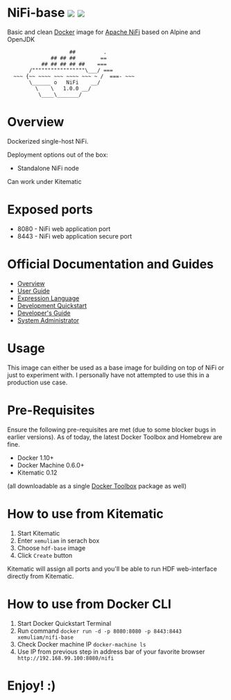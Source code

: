 # NiFi-base ![](https://images.microbadger.com/badges/version/xemuliam/hdf-base:2.0.svg) ![](https://images.microbadger.com/badges/image/xemuliam/hdf-base:2.0.svg)
Basic and clean [Docker](https://www.docker.com/what-docker) image for [Apache NiFi](http://nifi.apache.org) based on Alpine and OpenJDK

                        ##         .
                  ## ## ##        ==
               ## ## ## ## ##    ===
           /"""""""""""""""""\___/ ===
      ~~~ {~~ ~~~~ ~~~ ~~~~ ~~~ ~ /  ===- ~~~
           \______ o   NiFi    __/
             \    \   1.0.0 __/
              \____\_______/

# Overview

Dockerized single-host NiFi.

Deployment options out of the box:
- Standalone NiFi node

Can work under Kitematic


# Exposed ports

- 8080 - NiFi web application port
- 8443 - NiFi web application secure port


# Official Documentation and Guides

- [Overview](https://nifi.apache.org/docs.html)
- [User Guide](https://nifi.apache.org/docs/nifi-docs/html/user-guide.html)
- [Expression Language](https://nifi.apache.org/docs/nifi-docs/html/expression-language-guide.html)
- [Development Quickstart](https://nifi.apache.org/quickstart.html)
- [Developer's Guide](https://nifi.apache.org/developer-guide.html)
- [System Administrator](https://nifi.apache.org/docs/nifi-docs/html/administration-guide.html)


# Usage

This image can either be used as a base image for building on top of NiFi or just to experiment with. I personally have not attempted to use this in a production use case.


# Pre-Requisites
Ensure the following pre-requisites are met (due to some blocker bugs in earlier versions). As of today, the latest Docker Toolbox and Homebrew are fine.

- Docker 1.10+
- Docker Machine 0.6.0+
- Kitematic 0.12

(all downloadable as a single [Docker Toolbox](https://www.docker.com/products/docker-toolbox) package as well)


# How to use from Kitematic

1. Start Kitematic
2. Enter `xemuliam` in serach box
3. Choose `hdf-base` image
4. Click `Create` button

Kitematic will assign all ports and you'll be able to run HDF web-interface directly from Kitematic.


# How to use from Docker CLI

1. Start Docker Quickstart Terminal
2. Run command  `docker run -d -p 8080:8080 -p 8443:8443 xemuliam/nifi-base`
3. Check Docker machine IP  `docker-machine ls`
4. Use IP from previous step in address bar of your favorite browser ` http://192.168.99.100:8080/nifi`

# Enjoy! :)
